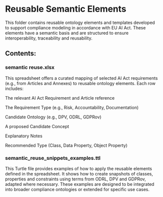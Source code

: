 # Reusable Semantic Elements
This folder contains reusable ontology elements and templates developed to support compliance modeling in accordance with EU AI Act. These elements have a semantic basis and are structured to ensure interoperability, traceability and reusability.

## Contents:

### semantic reuse.xlsx
This spreadsheet offers a curated mapping of selected AI Act requirements (e.g., from Articles and Annexes) to reusable ontology elements. Each row includes:

The relevant AI Act Requirement and Article reference

The Requirement Type (e.g., Risk, Accountability, Documentation)

Candidate Ontology (e.g., DPV, ODRL, GDPRov)

A proposed Candidate Concept

Explanatory Notes

Recommended Type (Class, Data Property, Object Property)

### semantic_reuse_snippets_examples.ttl
This Turtle file provides examples of how to apply the reusable elements defined in the spreadsheet. It shows how to create snapshots of classes, properties and constraints using terms from ODRL, DPV and GDPRov, adapted where necessary. These examples are designed to be integrated into broader compliance ontologies or extended for specific use cases.
